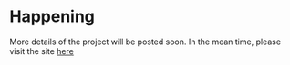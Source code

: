 # Happening

More details of the project will be posted soon. In the mean time, please visit the site [here](https://happening-sei42.herokuapp.com/#/)
